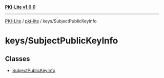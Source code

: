 [**PKI-Lite v1.0.0**](../../../README.md)

---

[PKI-Lite](../../../README.md) / [pki-lite](../../README.md) / keys/SubjectPublicKeyInfo

# keys/SubjectPublicKeyInfo

## Classes

- [SubjectPublicKeyInfo](classes/SubjectPublicKeyInfo.md)
